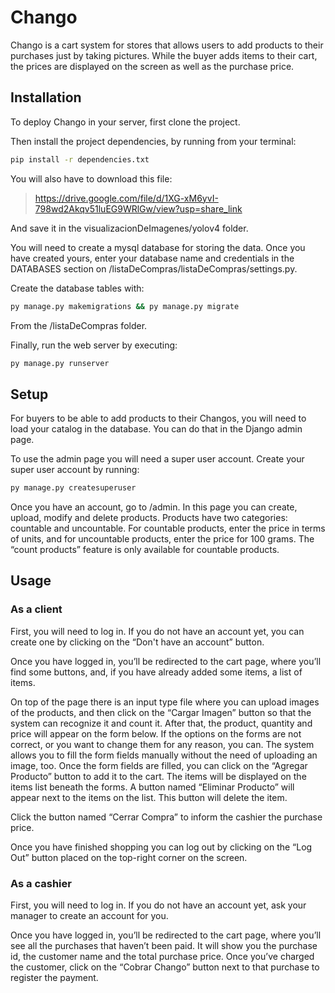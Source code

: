 # Chango
Chango is a cart system for stores that allows users to add products to their purchases just by taking pictures. While the buyer adds items to their cart, the prices are displayed on the screen as well as the purchase price.

## Installation

To deploy Chango in your server, first clone the project.

Then install the project dependencies, by running from your terminal:
```bash
pip install -r dependencies.txt
```

You will also have to download this file:
>https://drive.google.com/file/d/1XG-xM6yvI-798wd2Akqv51luEG9WRlGw/view?usp=share_link

And save it in the visualizacionDeImagenes/yolov4 folder.

You will need to create a mysql database for storing the data. Once you have created yours, enter your database name and credentials in the DATABASES section on /listaDeCompras/listaDeCompras/settings.py.

Create the database tables with:
```bash
py manage.py makemigrations && py manage.py migrate
```
From the /listaDeCompras folder.

Finally, run the web server by executing:
```bash
py manage.py runserver
```

## Setup
For buyers to be able to add products to their Changos, you will need to load your catalog in the database. You can do that in the Django admin page.

To use the admin page you will need a super user account. Create your super user account by running:
```bash
py manage.py createsuperuser
```

Once you have an account, go to <yourdomain>/admin. In this page you can create, upload, modify and delete products. Products have two categories: countable and uncountable. For countable products, enter the price in terms of units, and for uncountable products, enter the price for 100 grams. The “count products” feature is only available for countable products.

## Usage
### As a client
First, you will need to log in. If you do not have an account yet, you can create one by clicking on the “Don't have an account” button.

Once you have logged in, you’ll be redirected to the cart page, where you’ll find some buttons, and, if you have already added some items, a list of items.

On top of the page there is an input type file where you can upload images of the products, and then click on the “Cargar Imagen” button so that the system can recognize it and count it. After that, the product, quantity and price will appear on the form below. If the options on the forms are not correct, or you want to change them for any reason, you can. The system allows you to fill the form fields manually without the need of uploading an image, too. Once the form fields are filled, you can click on the “Agregar Producto” button to add it to the cart.
The items will be displayed on the items list beneath the forms. A button named “Eliminar Producto” will appear next to the items on the list. This button will delete the item.

Click the button named “Cerrar Compra” to inform the cashier the purchase price.

Once you have finished shopping you can log out by clicking on the “Log Out” button placed on the top-right corner on the screen.

### As a cashier
First, you will need to log in. If you do not have an account yet, ask your manager to create an account for you.

Once you have logged in, you’ll be redirected to the cart page, where you’ll see all the purchases that haven’t been paid. It will show you the purchase id, the customer name and the total purchase price. Once you’ve charged the customer, click on the “Cobrar Chango” button next to that purchase to register the payment.
